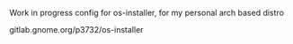 Work in progress config for os-installer, for my personal arch based distro

gitlab.gnome.org/p3732/os-installer
